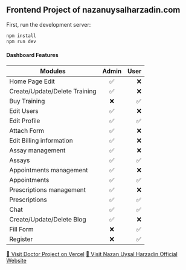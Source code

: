 ## Frontend Project of nazanuysalharzadin.com

First, run the development server:

```bash
npm install
npm run dev
```
#### Dashboard Features

| Modules        | Admin           | User  |
| ------------- |:-------------:| -----:|
| Home Page Edit     | ✅ | ❌ |
| Create/Update/Delete Training | ✅ | ❌ |
| Buy Training |❌| ✅  |
| Edit Users | ✅ | ❌ |
| Edit Profile|✅ | ✅ |
| Attach Form | ✅ | ❌ |
| Edit Billing information | ✅ | ❌ |
| Assay management | ✅ | ❌ |
| Assays | ✅ | ✅ |
| Appointments management | ✅ | ❌ |
| Appointments | ✅ | ✅  |
| Prescriptions management | ✅ | ❌ |
| Prescriptions | ✅ | ✅  |
| Chat | ✅ |  ✅ | |
| Create/Update/Delete Blog | ✅ | ❌ |
| Fill Form |  ❌ | ✅  |
| Register |  ❌ | ✅  |


[🔗 Visit Doctor Project on Vercel](doctor-project.vercel.app "Doctor Project on Vercel")
[🔗 Visit Nazan Uysal Harzadin Official Website](https://www.nazanuysalharzadin.com "Nazan Uysal Harzadin")
